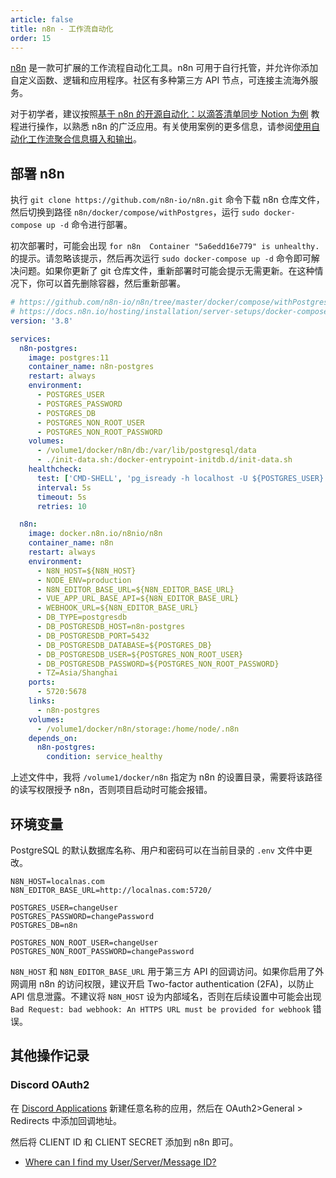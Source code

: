 ```yaml
---
article: false
title: n8n - 工作流自动化
order: 15
---
```


[n8n](https://github.com/n8n-io/n8n) 是一款可扩展的工作流程自动化工具。n8n 可用于自行托管，并允许你添加自定义函数、逻辑和应用程序。社区有多种第三方 API 节点，可连接主流海外服务。

对于初学者，建议按照[基于 n8n 的开源自动化：以滴答清单同步 Notion 为例](https://sspai.com/prime/story/automation-n8n) 教程进行操作，以熟悉 n8n 的广泛应用。有关使用案例的更多信息，请参阅[使用自动化工作流聚合信息摄入和输出](https://reorx.com/blog/sharing-my-footprints-automation/)。

## 部署 n8n

执行 `git clone https://github.com/n8n-io/n8n.git` 命令下载 n8n 仓库文件，然后切换到路径 `n8n/docker/compose/withPostgres`，运行 `sudo docker-compose up -d` 命令进行部署。

初次部署时，可能会出现 `for n8n  Container "5a6edd16e779" is unhealthy.` 的提示。请忽略该提示，然后再次运行 `sudo docker-compose up -d` 命令即可解决问题。如果你更新了 git 仓库文件，重新部署时可能会提示无需更新。在这种情况下，你可以首先删除容器，然后重新部署。

```yml
# https://github.com/n8n-io/n8n/tree/master/docker/compose/withPostgres
# https://docs.n8n.io/hosting/installation/server-setups/docker-compose/#5-create-docker-compose-file
version: '3.8'

services:
  n8n-postgres:
    image: postgres:11
    container_name: n8n-postgres
    restart: always
    environment:
      - POSTGRES_USER
      - POSTGRES_PASSWORD
      - POSTGRES_DB
      - POSTGRES_NON_ROOT_USER
      - POSTGRES_NON_ROOT_PASSWORD
    volumes:
      - /volume1/docker/n8n/db:/var/lib/postgresql/data
      - ./init-data.sh:/docker-entrypoint-initdb.d/init-data.sh
    healthcheck:
      test: ['CMD-SHELL', 'pg_isready -h localhost -U ${POSTGRES_USER} -d ${POSTGRES_DB}']
      interval: 5s
      timeout: 5s
      retries: 10

  n8n:
    image: docker.n8n.io/n8nio/n8n
    container_name: n8n
    restart: always
    environment:
      - N8N_HOST=${N8N_HOST}
      - NODE_ENV=production
      - N8N_EDITOR_BASE_URL=${N8N_EDITOR_BASE_URL}
      - VUE_APP_URL_BASE_API=${N8N_EDITOR_BASE_URL}
      - WEBHOOK_URL=${N8N_EDITOR_BASE_URL}
      - DB_TYPE=postgresdb
      - DB_POSTGRESDB_HOST=n8n-postgres
      - DB_POSTGRESDB_PORT=5432
      - DB_POSTGRESDB_DATABASE=${POSTGRES_DB}
      - DB_POSTGRESDB_USER=${POSTGRES_NON_ROOT_USER}
      - DB_POSTGRESDB_PASSWORD=${POSTGRES_NON_ROOT_PASSWORD}
      - TZ=Asia/Shanghai
    ports:
      - 5720:5678
    links:
      - n8n-postgres
    volumes:
      - /volume1/docker/n8n/storage:/home/node/.n8n
    depends_on:
      n8n-postgres:
        condition: service_healthy
```

上述文件中，我将 `/volume1/docker/n8n` 指定为 n8n 的设置目录，需要将该路径的读写权限授予 n8n，否则项目启动时可能会报错。

## 环境变量

PostgreSQL 的默认数据库名称、用户和密码可以在当前目录的 `.env` 文件中更改。

```env
N8N_HOST=localnas.com
N8N_EDITOR_BASE_URL=http://localnas.com:5720/

POSTGRES_USER=changeUser
POSTGRES_PASSWORD=changePassword
POSTGRES_DB=n8n

POSTGRES_NON_ROOT_USER=changeUser
POSTGRES_NON_ROOT_PASSWORD=changePassword
```

`N8N_HOST` 和 `N8N_EDITOR_BASE_URL` 用于第三方 API 的回调访问。如果你启用了外网调用 n8n 的访问权限，建议开启 Two-factor authentication (2FA)，以防止 API 信息泄露。不建议将 `N8N_HOST` 设为内部域名，否则在后续设置中可能会出现 `Bad Request: bad webhook: An HTTPS URL must be provided for webhook` 错误。

## 其他操作记录

### Discord OAuth2

在 [Discord Applications](https://discord.com/developers/applications) 新建任意名称的应用，然后在 OAuth2>General > Redirects 中添加回调地址。

然后将 CLIENT ID 和 CLIENT SECRET 添加到 n8n 即可。

- [Where can I find my User/Server/Message ID?](https://support.discord.com/hc/en-us/articles/206346498-Where-can-I-find-my-User-Server-Message-ID-)
